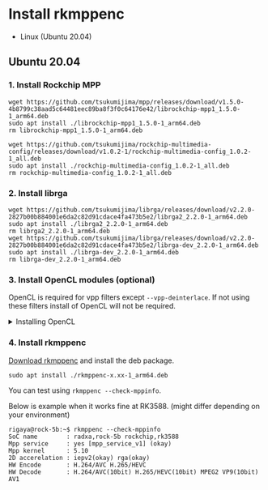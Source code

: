 
# Install rkmppenc

- Linux (Ubuntu 20.04)

## Ubuntu 20.04

### 1. Install Rockchip MPP

```Shell
wget https://github.com/tsukumijima/mpp/releases/download/v1.5.0-4b8799c38aad5c64481eec89ba8f3f0c64176e42/librockchip-mpp1_1.5.0-1_arm64.deb
sudo apt install ./librockchip-mpp1_1.5.0-1_arm64.deb
rm librockchip-mpp1_1.5.0-1_arm64.deb

wget https://github.com/tsukumijima/rockchip-multimedia-config/releases/download/v1.0.2-1/rockchip-multimedia-config_1.0.2-1_all.deb
sudo apt install ./rockchip-multimedia-config_1.0.2-1_all.deb
rm rockchip-multimedia-config_1.0.2-1_all.deb
```

### 2. Install librga
```Shell
wget https://github.com/tsukumijima/librga/releases/download/v2.2.0-2827b00b884001e6da2c82d91cdace4fa473b5e2/librga2_2.2.0-1_arm64.deb
sudo apt install ./librga2_2.2.0-1_arm64.deb
rm librga2_2.2.0-1_arm64.deb
wget https://github.com/tsukumijima/librga/releases/download/v2.2.0-2827b00b884001e6da2c82d91cdace4fa473b5e2/librga-dev_2.2.0-1_arm64.deb
sudo apt install ./librga-dev_2.2.0-1_arm64.deb
rm librga-dev_2.2.0-1_arm64.deb
```

### 3. Install OpenCL modules (optional)

OpenCL is required for vpp filters except ```--vpp-deinterlace```. If not using these filters install of OpenCL will not be required.

<details><summary>Installing OpenCL</summary>
Here shows examples for installing OpenCL modules for Mali G610 MP4 GPU in RK3588 SoC. Required modules will differ depending on your SoC.

```Shell
wget https://github.com/JeffyCN/rockchip_mirrors/raw/libmali/lib/aarch64-linux-gnu/libmali-valhall-g610-g6p0-wayland-gbm.so
sudo install libmali-valhall-g610-g6p0-wayland-gbm.so /usr/lib/

wget https://github.com/JeffyCN/rockchip_mirrors/raw/libmali/firmware/g610/mali_csffw.bin
sudo mv mali_csffw.bin /lib/firmware

sudo mkdir -p /etc/OpenCL/vendors
sudo sh -c 'echo /usr/lib/libmali-valhall-g610-g6p0-wayland-gbm.so > /etc/OpenCL/vendors/mali.icd'
```

Can be checked if it works by following comannd line.

```Shell
sudo apt install clinfo
clinfo
```
</details>

### 4. Install rkmppenc

[Download rkmppenc](https://github.com/rigaya/rkmppenc/releases) and install the deb package. 

```Shell
sudo apt install ./rkmppenc-x.xx-1_arm64.deb
```

You can test using ```rkmppenc --check-mppinfo```.

Below is example when it works fine at RK3588. (might differ depending on your environment)

```Shell
rigaya@rock-5b:~$ rkmppenc --check-mppinfo
SoC name        : radxa,rock-5b rockchip,rk3588
Mpp service     : yes [mpp_service_v1] (okay)
Mpp kernel      : 5.10
2D accerelation : iepv2(okay) rga(okay)
HW Encode       : H.264/AVC H.265/HEVC
HW Decode       : H.264/AVC(10bit) H.265/HEVC(10bit) MPEG2 VP9(10bit) AV1
```
